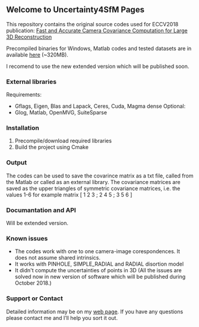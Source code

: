 ## Welcome to Uncertainty4SfM Pages

This repository contains the original source codes used for ECCV2018 publication: [Fast and Accurate Camera Covariance Computation for Large 3D Reconstruction](http://people.ciirc.cvut.cz/~policmic/files/Polic_Fast_and_Accurate_Camera_Covariance.pdf)

Precompiled binaries for Windows, Matlab codes and tested datasets are in available [here](http://people.ciirc.cvut.cz/~policmic/files/eccv2018/supplementary.zip) (~320MB).

I recomend to use the new extended version which will be published soon.

### External libraries
Requirements: 
 - Gflags, Eigen, Blas and Lapack, Ceres, Cuda, Magma dense
Optional:
 - Glog, Matlab, OpenMVG, SuiteSparse

### Installation 
1) Precompile/download required libraries
2) Build the project using Cmake

### Output
The codes can be used to save the covarince matrix as a txt file, called from the Matlab or called as an external library. The covariance matrices are saved as the upper triangles of symmetric covariance matrices, i.e. the values 1-6 for example matrix [ 1  2  3 ; 2  4  5 ; 3  5  6 ]

### Documantation and API
Will be extended version.

### Known issues
- The codes work with one to one camera-image corespondences. It does not assume shared intrinsics.
- It works with PINHOLE, SIMPLE_RADIAL and RADIAL disortion model
- It didn't compute the uncertainties of points in 3D
(All the issues are solved now in new version of software which will be published during October 2018.)

### Support or Contact

Detailed information may be on my [web page](http://people.ciirc.cvut.cz/~policmic).
If you have any questions please contact me and I’ll help you sort it out.
